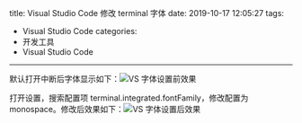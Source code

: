 title: Visual Studio Code 修改 terminal 字体
date: 2019-10-17 12:05:27
tags:
- Visual Studio Code
categories:
- 开发工具
- Visual Studio Code
---
默认打开中断后字体显示如下：![VS 字体设置前效果](/uploads/20191017/vs-code-terminal.png)

打开设置，搜索配置项 terminal.integrated.fontFamily，修改配置为 monospace。修改后效果如下：![VS 字体设置后效果](/uploads/20191017/vs-code-terminal-font.png)